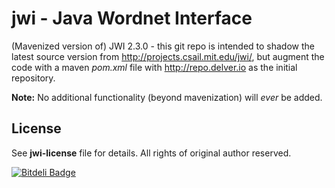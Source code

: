 jwi - Java Wordnet Interface
============================

(Mavenized version of) JWI 2.3.0 - this git repo is intended to shadow 
the latest source version from http://projects.csail.mit.edu/jwi/, but
augment the code with a maven *pom.xml* file with http://repo.delver.io
as the initial repository.

**Note:** No additional functionality (beyond mavenization) will _ever_ be added.

License
-------
See **jwi-license** file for details. All rights of original author reserved.


[![Bitdeli Badge](https://d2weczhvl823v0.cloudfront.net/delver/jwi/trend.png)](https://bitdeli.com/free "Bitdeli Badge")

